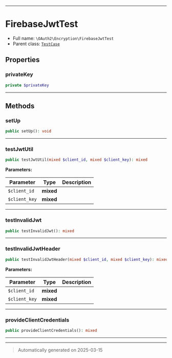 ***

# FirebaseJwtTest





* Full name: `\OAuth2\Encryption\FirebaseJwtTest`
* Parent class: [`TestCase`](../../PHPUnit/Framework/TestCase.md)



## Properties


### privateKey



```php
private $privateKey
```






***

## Methods


### setUp



```php
public setUp(): void
```












***

### testJwtUtil



```php
public testJwtUtil(mixed $client_id, mixed $client_key): mixed
```








**Parameters:**

| Parameter | Type | Description |
|-----------|------|-------------|
| `$client_id` | **mixed** |  |
| `$client_key` | **mixed** |  |





***

### testInvalidJwt



```php
public testInvalidJwt(): mixed
```












***

### testInvalidJwtHeader



```php
public testInvalidJwtHeader(mixed $client_id, mixed $client_key): mixed
```








**Parameters:**

| Parameter | Type | Description |
|-----------|------|-------------|
| `$client_id` | **mixed** |  |
| `$client_key` | **mixed** |  |





***

### provideClientCredentials



```php
public provideClientCredentials(): mixed
```












***


***
> Automatically generated on 2025-03-15
